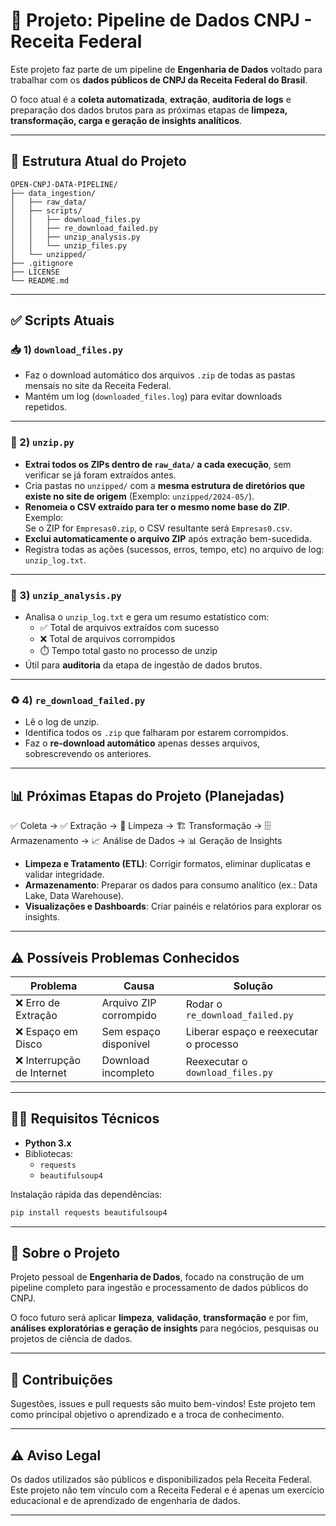 
# 🚀 Projeto: Pipeline de Dados CNPJ - Receita Federal

Este projeto faz parte de um pipeline de **Engenharia de Dados** voltado para trabalhar com os **dados públicos de CNPJ da Receita Federal do Brasil**.

O foco atual é a **coleta automatizada**, **extração**, **auditoria de logs** e preparação dos dados brutos para as próximas etapas de **limpeza, transformação, carga e geração de insights analíticos**.

---

## 📂 Estrutura Atual do Projeto

```
OPEN-CNPJ-DATA-PIPELINE/
├── data_ingestion/
│   ├── raw_data/
│   ├── scripts/
│   │   ├── download_files.py
│   │   ├── re_download_failed.py
│   │   ├── unzip_analysis.py
│   │   └── unzip_files.py
│   └── unzipped/
├── .gitignore
├── LICENSE
└── README.md
```

---

## ✅ Scripts Atuais

### 📥 1) `download_files.py`
- Faz o download automático dos arquivos `.zip` de todas as pastas mensais no site da Receita Federal.
- Mantém um log (`downloaded_files.log`) para evitar downloads repetidos.

---

### 📂 2) `unzip.py`
- **Extrai todos os ZIPs dentro de `raw_data/` a cada execução**, sem verificar se já foram extraídos antes.
- Cria pastas no `unzipped/` com a **mesma estrutura de diretórios que existe no site de origem** (Exemplo: `unzipped/2024-05/`).
- **Renomeia o CSV extraído para ter o mesmo nome base do ZIP**.  
Exemplo:  
Se o ZIP for `Empresas0.zip`, o CSV resultante será `Empresas0.csv`.
- **Exclui automaticamente o arquivo ZIP** após extração bem-sucedida.
- Registra todas as ações (sucessos, erros, tempo, etc) no arquivo de log: `unzip_log.txt`.

---

### 🧾 3) `unzip_analysis.py`
- Analisa o `unzip_log.txt` e gera um resumo estatístico com:
  - ✅ Total de arquivos extraídos com sucesso
  - ❌ Total de arquivos corrompidos
  - ⏱️ Tempo total gasto no processo de unzip
- Útil para **auditoria** da etapa de ingestão de dados brutos.

---

### ♻️ 4) `re_download_failed.py`
- Lê o log de unzip.
- Identifica todos os `.zip` que falharam por estarem corrompidos.
- Faz o **re-download automático** apenas desses arquivos, sobrescrevendo os anteriores.

---

## 📊 Próximas Etapas do Projeto (Planejadas)

✅ Coleta → ✅ Extração → 🧹 Limpeza → 🏗️ Transformação → 🗄️ Armazenamento → 📈 Análise de Dados → 📊 Geração de Insights

- **Limpeza e Tratamento (ETL)**: Corrigir formatos, eliminar duplicatas e validar integridade.
- **Armazenamento**: Preparar os dados para consumo analítico (ex.: Data Lake, Data Warehouse).
- **Visualizações e Dashboards**: Criar painéis e relatórios para explorar os insights.

---

## ⚠️ Possíveis Problemas Conhecidos

| Problema | Causa | Solução |
|---|---|---|
| ❌ Erro de Extração | Arquivo ZIP corrompido | Rodar o `re_download_failed.py` |
| ❌ Espaço em Disco | Sem espaço disponível | Liberar espaço e reexecutar o processo |
| ❌ Interrupção de Internet | Download incompleto | Reexecutar o `download_files.py` |

---

## 👨‍💻 Requisitos Técnicos

- **Python 3.x**
- Bibliotecas:
  - `requests`
  - `beautifulsoup4`

Instalação rápida das dependências:

```bash
pip install requests beautifulsoup4
```

---

## 💬 Sobre o Projeto
Projeto pessoal de **Engenharia de Dados**, focado na construção de um pipeline completo para ingestão e processamento de dados públicos do CNPJ.

O foco futuro será aplicar **limpeza**, **validação**, **transformação** e por fim, **análises exploratórias e geração de insights** para negócios, pesquisas ou projetos de ciência de dados.

---

## 🤝 Contribuições
Sugestões, issues e pull requests são muito bem-vindos!
Este projeto tem como principal objetivo o aprendizado e a troca de conhecimento.


---

## ⚠️ Aviso Legal
Os dados utilizados são públicos e disponibilizados pela Receita Federal.
Este projeto não tem vínculo com a Receita Federal e é apenas um exercício educacional e de aprendizado de engenharia de dados.

---